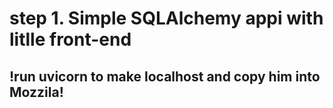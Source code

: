 # step 1. Simple SQLAlchemy appi with litlle front-end

## !run uvicorn to make localhost and copy him into Mozzila!